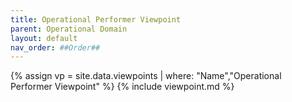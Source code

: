 ```yaml
---
title: Operational Performer Viewpoint
parent: Operational Domain
layout: default
nav_order: ##Order##
---
```

{% assign vp = site.data.viewpoints | where: "Name","Operational Performer Viewpoint" %}
{% include viewpoint.md %}